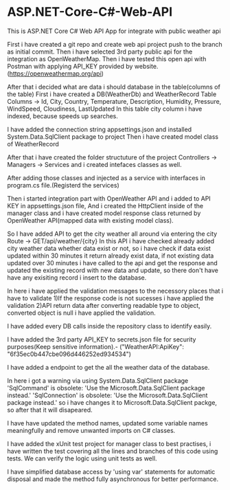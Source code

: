 # ASP.NET-Core-C#-Web-API
This is ASP.NET Core C# Web API App for integrate with public weather api

First i have created a git repo and create web api project push to the branch as initial commit.
Then i have selected 3rd party public api for the integration as OpenWeatherMap.
Then i have tested this open api with Postman with applying API_KEY provided by website.(https://openweathermap.org/api)

After that i decided what are data i should database in the table(columns of the table)
First i have created a DB(WeatherDb) and WeatherRecord Table
Columns -> Id, City, Country, Temperature, Description, Humidity, Pressure, WindSpeed, Cloudiness, LastUpdated
In this table city column i have indexed, because speeds up searches.

I have added the connection string appsettings.json and installed System.Data.SqlClient package to project
Then i have created model class  of WeatherRecord

After that i have created the folder structuture of the project
Controllers -> Managers -> Services and i created intefaces classes as well.

After adding those classes and injected as a service with interfaces in program.cs file.(Registerd the services)

Then i started integration part with OpenWeather API and i added to API KEY in appsettings.json file, And i created the HttpClient
inside of the manager class and i have created model response class returned by OpenWeather API(mapped data with existing model class).

So I have added API to get the city weather all around via entering the city
Route -> GET/api/weather/{city}
In this API i have checked already added city weather data whether data exist or not, so i have check if data exist updated within 30 minutes 
it return already exist data, if not existing data updated over 30 minutes i have called to the api and get the response and updated the existing record
with new data and update, so there don't have have any exisiting record i insert to the database.

In here i have applied the validation messages to the necessory places that i have to validate
1)If the response code is not sucesses i have applied the validation
2)API return data after converting readable type to object, converted object is null i have applied the validation.

I have added every DB calls inside the repository class to identify easily.

I have added the 3rd party API_KEY to secrets.json file for security purposes(Keep sensitive information).- ("WeatherAPI:ApiKey": "6f35ec0b447cbe096d446252ed934534")

I have added a endpoint to get the all the weather data of the database.

In here i got a warning via using System.Data.SqlClient package 'SqlCommand' is obsolete: 'Use the Microsoft.Data.SqlClient package instead.' 'SqlConnection' is obsolete: 'Use the Microsoft.Data.SqlClient package instead.' so i have changes it to Microsoft.Data.SqlClient packge, so after that it will disapeared.

I have have updated the method names, updated some variable names meaningfully and remove unwanted imports on C# classes.

I have added the xUnit test project for manager class to best practises, i have written the test covering all the lines and branches of this code using tests.
We can verify the logic using unit tests as well.

I have simplified database access by 'using var' statements for automatic disposal and made the method fully asynchronous for better performance.